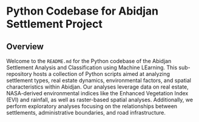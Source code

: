 # Python Codebase for Abidjan Settlement Project

## Overview

Welcome to the `README.md` for the Python codebase of the Abidjan Settlement Analysis and Classification using Machine LEarning. This sub-repository hosts a collection of Python scripts aimed at analyzing settlement types, real estate dynamics, environmental factors, and spatial characteristics within Abidjan. Our analyses leverage data on real estate, NASA-derived environmental indices like the Enhanced Vegetation Index (EVI) and rainfall, as well as raster-based spatial analyses. Additionally, we perform exploratory analyses focusing on the relationships between settlements, administrative boundaries, and road infrastructure.